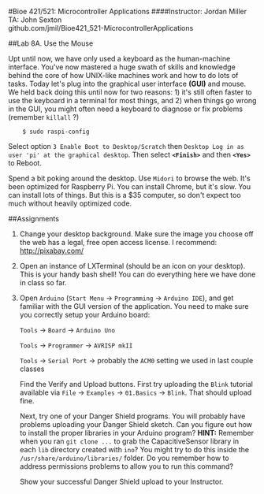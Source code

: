 #Bioe 421/521: Microcontroller Applications
####Instructor: Jordan Miller<br>TA: John Sexton<br>github.com/jmil/Bioe421_521-MicrocontrollerApplications

##Lab 8A. Use the Mouse

Upt until now, we have only used a keyboard as the human-machine interface. You've now mastered a huge swath of skills and knowledge behind the core of how UNIX-like machines work and how to do lots of tasks. Today let's plug into the graphical user interface **(GUI)** and mouse. We held back doing this until now for two reasons: 1) it's still often faster to use the keyboard in a terminal for most things, and 2) when things go wrong in the GUI, you might often need a keyboard to diagnose or fix problems (remember `killall` ?)



		$ sudo raspi-config

Select option `3 Enable Boot to Desktop/Scratch` then `Desktop Log in as user 'pi' at the graphical desktop`. Then select **`<Finish>`** and then **`<Yes>`** to Reboot.


Spend a bit poking around the desktop. Use `Midori` to browse the web. It's been optimized for Raspberry Pi. You can install Chrome, but it's slow. You can install lots of things. But this is a $35 computer, so don't expect too much without heavily optimized code.
		


##Assignments

1. Change your desktop background. Make sure the image you choose off the web has a legal, free open access license. I recommend:
http://pixabay.com/


1. Open an instance of LXTerminal (should be an icon on your desktop). This is your handy bash shell! You can do everything here we have done in class so far.

1. Open `Arduino` (`Start Menu` -> `Programming` -> `Arduino IDE`), and get familiar with the GUI version of the application. You need to make sure you correctly setup your Arduino board:

	`Tools` -> `Board` -> `Arduino Uno` 

	`Tools` -> `Programmer` -> `AVRISP mkII`
	
	`Tools` -> `Serial Port` -> probably the `ACM0` setting we used in last couple classes


	Find the Verify and Upload buttons. First try uploading the `Blink` tutorial available via `File` -> `Examples` -> `01.Basics` -> `Blink`. That should upload fine.
	
	Next, try one of your Danger Shield programs. You will probably have problems uploading your Danger Shield sketch. Can you figure out how to install the proper libraries in your Arduino program? **HINT:** Remember when you ran `git clone ...` to grab the CapacitiveSensor library in each `lib` directory created with `ino`? You might try to do this inside the `/usr/share/arduino/libraries/` folder. Do you remember how to address permissions problems to allow you to run this command?

	Show your successful Danger Shield upload to your Instructor.


